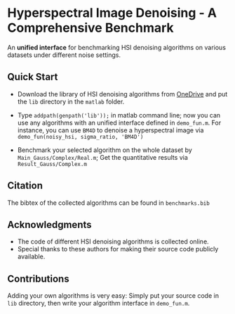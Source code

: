 # Hyperspectral Image Denoising - A Comprehensive Benchmark 

An **unified interface** for benchmarking HSI denoising algorithms on various datasets under different noise settings. 

## Quick Start

* Download the library of HSI denoising algorithms from [OneDrive](https://1drv.ms/u/s!AqddfvhavTRii3kvriy6C14ub-SH?e=wdNnRf) and put the ```lib``` directory in the ```matlab``` folder.

* Type ```addpath(genpath('lib'));``` in matlab command line; now you can use any algorithms with an unified interface defined in ```demo_fun.m```. For instance, you can use ```BM4D``` to denoise a hyperspectral image via ```demo_fun(noisy_hsi, sigma_ratio, 'BM4D')```

* Benchmark your selected algorithm on the whole dataset by ```Main_Gauss/Complex/Real.m```; Get the quantitative results via ```Result_Gauss/Complex.m```

## Citation

The bibtex of the collected algorithms can be found in ```benchmarks.bib```

## Acknowledgments
* The code of different HSI denoising algorithms is collected online.
* Special thanks to these authors for making their source code publicly available. 


## Contributions

Adding your own algorithms is very easy: Simply put your source code in ```lib``` directory, then write your algorithm interface in ```demo_fun.m```. 
